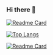### Hi there 👋

[![Readme Card](https://github-readme-codewars-stats.herokuapp.com/api/?username=Alekskob33&card&colormode=bright_mode)](https://github.com/anuraghazra/github-readme-stats)

<!-- ![Anurag's GitHub stats](https://github-readme-stats.vercel.app/api?username=Alekskob33&show_icons=true&theme=radical) -->

[![Top Langs](https://github-readme-stats.vercel.app/api/top-langs/?username=Alekskob33&layout=compact)]()

[![Readme Card](https://github-readme-stats.vercel.app/api/pin/?username=Alekskob33&repo=rs-lang)](https://github.com/Alekskob33/rs-lang)

<!--
**Alekskob33/Alekskob33** is a ✨ _special_ ✨ repository because its `README.md` (this file) appears on your GitHub profile.

Here are some ideas to get you started:

- 🔭 I’m currently working on ...
- 🌱 I’m currently learning ...
- 👯 I’m looking to collaborate on ...
- 🤔 I’m looking for help with ...
- 💬 Ask me about ...
- 📫 How to reach me: ...
- 😄 Pronouns: ...
- ⚡ Fun fact: ...
-->

